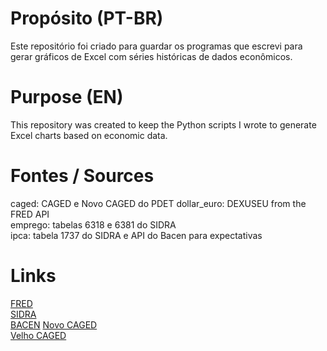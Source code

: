 # Propósito (PT-BR)

Este repositório foi criado para guardar os programas que escrevi para gerar gráficos de Excel com séries históricas de dados econômicos.

# Purpose (EN)

This repository was created to keep the Python scripts I wrote to generate Excel charts based on economic data.

# Fontes / Sources

caged: CAGED e Novo CAGED do PDET
dollar_euro: DEXUSEU from the FRED API  
emprego: tabelas 6318 e 6381 do SIDRA  
ipca: tabela 1737 do SIDRA e API do Bacen para expectativas

# Links

[FRED](https://fred.stlouisfed.org/docs/api/fred/)  
[SIDRA](https://servicodados.ibge.gov.br/api/docs/agregados?versao=3)  
[BACEN](https://dadosabertos.bcb.gov.br/dataset/expectativas-mercado/resource/d420a704-75a7-4f45-8f4b-0fca813c70f0)
[Novo CAGED](http://pdet.mte.gov.br/novo-caged?view=default)  
[Velho CAGED](http://pdet.mte.gov.br/caged)